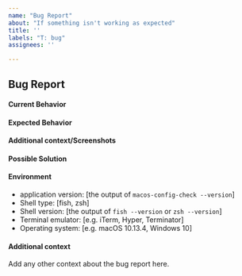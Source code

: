 ```yaml
---
name: "Bug Report"
about: "If something isn't working as expected"
title: ''
labels: "T: bug"
assignees: ''

---
```


<!--
─────────────────────────────────────────────
                                ⚠️ IMPORTANT: Please run the following command to create an issue:
                                                                         
                                                                            macos-config-check bug-report

                                      An issue will be pre-populated with your system's configuration, 
                                                          making the process a whole lot quicker 😊
─────────────────────────────────────────────
-->

## Bug Report

#### Current Behavior
<!-- A clear and concise description of the behavior. -->

#### Expected Behavior
<!-- A clear and concise description of what you expected to happen. -->

#### Additional context/Screenshots
<!-- Add any other context about the problem here. If applicable, add screenshots to help explain. -->

#### Possible Solution
<!--- Only if you have suggestions on a fix for the bug -->

#### Environment
- application version: [the output of `macos-config-check --version`]
- Shell type: [fish, zsh]
- Shell version: [the output of `fish --version` or `zsh --version`]
- Terminal emulator: [e.g. iTerm, Hyper, Terminator]
- Operating system: [e.g. macOS 10.13.4, Windows 10]

#### Additional context

Add any other context about the bug report here.